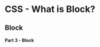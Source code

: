 # CSS - What is Block?

## Block

#### Part 3 - Block
<script async src="//jsfiddle.net/SHun10114/L4epjq26/embed/html,css,result/"></script>

